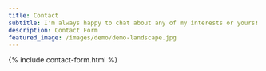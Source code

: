 ```yaml
---
title: Contact
subtitle: I'm always happy to chat about any of my interests or yours! Feel free to reach out, even it's just your hottest take.
description: Contact Form
featured_image: /images/demo/demo-landscape.jpg
---
```


{% include contact-form.html %}
